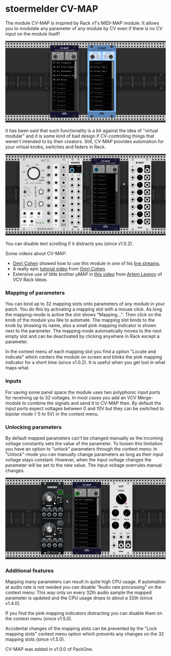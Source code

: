 # stoermelder CV-MAP

The module CV-MAP is inspired by Rack v1's MIDI-MAP module: It allows you to modulate any parameter of any module by CV even if there is no CV input on the module itself!

![CV-MAP Intro](./CVMap-intro.png)

It has been said that such functionality is a bit against the idea of "virtual modular" and it is some kind of bad design if CV-controlling things that weren't intended to by their creators. Still, CV-MAP provides automation for your virtual knobs, switches and faders in Rack.

![CV-MAP Intro](./CVMap-map.gif)

You can disable text scrolling if it distracts you (since v1.0.2).

Some videos about CV-MAP:

- [Omri Cohen](https://omricohencomposer.bandcamp.com/) showed how to use this module in one of his [live streams](https://youtu.be/RSvWeBZzYEA?t=2522).
- A really epic [tutorial video](https://www.youtube.com/watch?v=Dd0EESJhPZA) from [Omri Cohen](https://omricohencomposer.bandcamp.com/).
- Extensive use of little brother µMAP in [this video](https://www.youtube.com/watch?v=_bVb3LewdVw) from [Artem Leonov](https://artemleonov.bandcamp.com/) of VCV Rack Ideas.

### Mapping of parameters

You can bind up to 32 mapping slots onto parameters of any module in your patch. You do this by activating a mapping slot with a mouse click. As long the mapping-mode is active the slot shows "Mapping...". Then click on the knob of the module you like to automate. The mapping slot binds to the knob by showing its name, also a small pink mapping indicator is shown next to the parameter. The mapping mode automatically moves to the next empty slot and can be deactivated by clicking anywhere in Rack except a parameter.

In the context menu of each mapping slot you find a option "Locate and indicate" which centers the module on screen and blinks the pink mapping indicator for a short time (since v1.0.2). It is useful when you get lost in what maps what.

### Inputs

For saving some panel space the module uses two polyphonic input ports for receiving up to 32 voltages. In most cases you add an VCV Merge-module to combine the signals and send it to CV-MAP then. By default the input ports expect voltages between 0 and 10V but they can be switched to bipolar mode (-5 to 5V) in the context menu.

### Unlocking parameters

By default mapped parameters can't be changed manually as the incoming voltage constantly sets the value of the parameter. To loosen this limitation you have an option to "unlock" parameters through the context menu: In "Unlock"-mode you can manually change parameters as long as their input voltage stays constant. However, when the input voltage changes the parameter will be set to the new value. The input voltage overrules manual changes.

![CV-MAP Intro](./CVMap-unlocked.gif)

### Additional features

Mapping many parameters can result in quite high CPU usage. If automation at audio rate is not needed you can disable "Audio rate processing" on the context menu: This way only on every 32th audio sample the mapped parameter is updated and the CPU usage drops to about a 32th (since v1.4.0).

If you find the pink mapping indicators distracting you can disable them on the context menu (since v1.5.0).

Accidental changes of the mapping slots can be prevented by the "Lock mapping slots" context menu option which prevents any changes on the 32 mapping slots (since v1.5.0).

CV-MAP was added in v1.0.0 of PackOne.